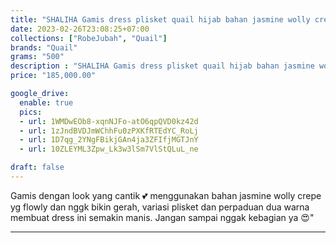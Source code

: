 ```yaml
---
title: "SHALIHA Gamis dress plisket quail hijab bahan jasmine wolly crepe"
date: 2023-02-26T23:08:25+07:00
collections: ["RobeJubah", "Quail"]
brands: "Quail"
grams: "500"
description : "SHALIHA Gamis dress plisket quail hijab bahan jasmine wolly crepe"
price: "185,000.00"

google_drive:
  enable: true
  pics:
  - url: 1WMDwEOb8-xqnNJFo-atO6qpQVD0kz42d
  - url: 1zJndBVDJmWChhFu0zPXKfRTEdYC_RoLj
  - url: 1D7qg_2YNgFBikjGAn4ja3ZFIfjMGTJnY
  - url: 10ZLEYML3Zpw_Lk3w3lSm7VlStQLuL_ne

draft: false
---
```


Gamis  dengan look yang cantik 💕 menggunakan bahan jasmine wolly crepe yg flowly dan nggk bikin gerah, variasi plisket dan perpaduan dua warna membuat dress ini semakin manis. Jangan sampai nggak kebagian ya 😍"

------------      
  
